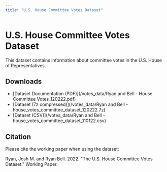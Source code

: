 ```yaml
---
title: "U.S. House Committee Votes Dataset"
---
```


# U.S. House Committee Votes Dataset

This dataset contains information about committee votes in the U.S. House of Representatives.

## Downloads

- [Dataset Documentation (PDF)](/votes_data/Ryan and Bell - House Committee Votes_120222.pdf)
- [Dataset (7z compressed)](/votes_data/Ryan and Bell - house_votes_committee_dataset_120222.7z)
- [Dataset (CSV)](/votes_data/Ryan and Bell - house_votes_committee_dataset_110122.csv)

## Citation

Please cite the working paper when using the dataset:

Ryan, Josh M. and Ryan Bell. 2022. "The U.S. House Committee Votes Dataset." Working Paper.

